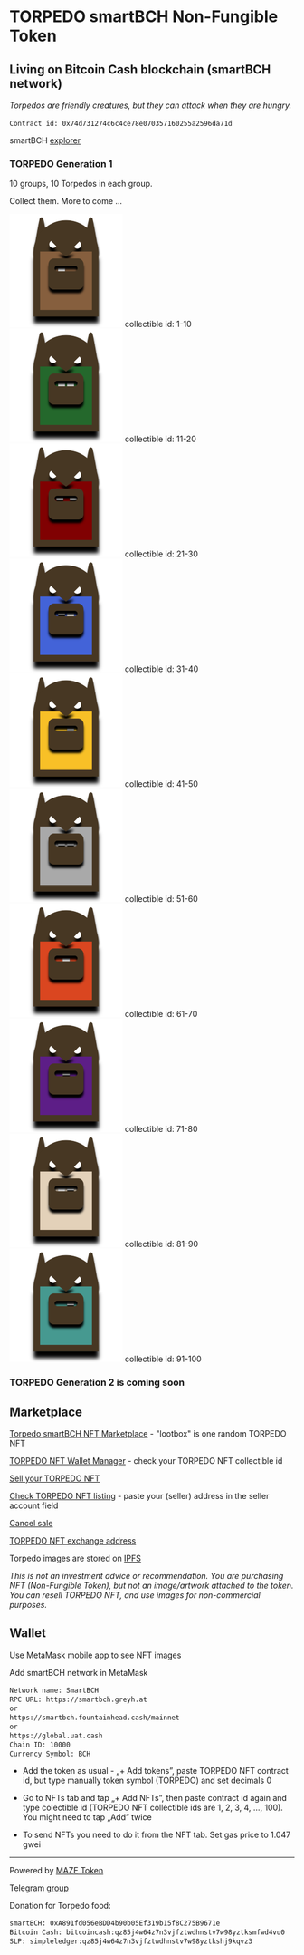 # TORPEDO smartBCH Non-Fungible Token

## Living on Bitcoin Cash blockchain (smartBCH network)

_Torpedos are friendly creatures, but they can attack when they are hungry._

`Contract id: 0x74d731274c6c4ce78e070357160255a2596da71d`

smartBCH [explorer](https://www.smartscan.cash/address/0x74d731274C6c4ce78E070357160255A2596DA71d)

### TORPEDO Generation 1

10 groups, 10 Torpedos in each group.

Collect them. More to come ...

![Torpedo1](img/torpedoG1200/torpedo1.png) collectible id: 1-10
![Torpedo1](img/torpedoG1200/torpedo2.png) collectible id: 11-20
![Torpedo1](img/torpedoG1200/torpedo3.png) collectible id: 21-30
![Torpedo1](img/torpedoG1200/torpedo4.png) collectible id: 31-40
![Torpedo1](img/torpedoG1200/torpedo5.png) collectible id: 41-50
![Torpedo1](img/torpedoG1200/torpedo8.png) collectible id: 51-60
![Torpedo1](img/torpedoG1200/torpedo6.png) collectible id: 61-70
![Torpedo1](img/torpedoG1200/torpedo7.png) collectible id: 71-80
![Torpedo1](img/torpedoG1200/torpedo9.png) collectible id: 81-90
![Torpedo1](img/torpedoG1200/torpedo10.png) collectible id: 91-100

### TORPEDO Generation 2 is coming soon

## Marketplace

[Torpedo smartBCH NFT Marketplace](https://ba.net/torpedo) - "lootbox" is one random TORPEDO NFT

[TORPEDO NFT Wallet Manager](https://ba.net/torpedo/nft/wallet.html) - check your TORPEDO NFT collectible id

[Sell your TORPEDO NFT](https://ba.net/torpedo/sell.html)

[Check TORPEDO NFT listing](https://ba.net/torpedo) - paste your (seller) address in the seller account field

[Cancel sale](https://ba.net/torpedo/cancel.html)

[TORPEDO NFT exchange address](https://www.smartscan.cash/address/0x4DF941C3356DA878D07E18906fCcd4FBc48eeD58)

Torpedo images are stored on [IPFS](https://ipfs.io) 

_This is not an investment advice or recommendation. You are purchasing NFT (Non-Fungible Token), but not an image/artwork attached to the token. You can resell TORPEDO NFT, and use images for non-commercial purposes._

## Wallet

Use MetaMask mobile app to see NFT images

Add smartBCH network in MetaMask

```
Network name: SmartBCH
RPC URL: https://smartbch.greyh.at
or
https://smartbch.fountainhead.cash/mainnet
or
https://global.uat.cash
Chain ID: 10000
Currency Symbol: BCH
```

- Add the token as usual - „+ Add tokens”, paste TORPEDO NFT contract id, but type manually token symbol (TORPEDO) and set decimals 0

- Go to NFTs tab and tap „+ Add NFTs”, then paste contract id again and type colectible id (TORPEDO NFT collectible ids are 1, 2, 3, 4, …, 100). You might need to tap „Add” twice

- To send NFTs you need to do it from the NFT tab. Set gas price to 1.047 gwei

---------------------------------------------------------------------

Powered by [MAZE Token](https://mazetoken.github.io)

Telegram [group](https://t.me/mazetokens)

Donation for Torpedo food:

```
smartBCH: 0xA891fd056eBDD4b90b05Ef319b15f8C275B9671e
Bitcoin Cash: bitcoincash:qz85j4w64z7n3vjfztwdhnstv7w98yztksmfwd4vu0
SLP: simpleledger:qz85j4w64z7n3vjfztwdhnstv7w98yztkshj9kqvz3
```
